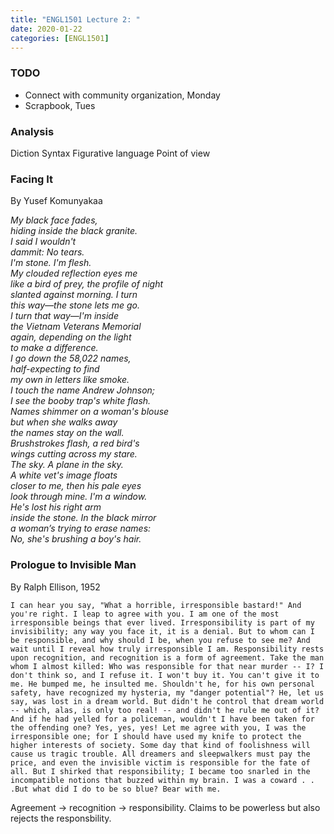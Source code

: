 ```yaml
---
title: "ENGL1501 Lecture 2: "
date: 2020-01-22
categories: [ENGL1501]
---
```


### TODO

- Connect with community organization, Monday
- Scrapbook, Tues

### Analysis

Diction
Syntax
Figurative language
Point of view

### Facing It

By Yusef Komunyakaa

*My black face fades,*  
*hiding inside the black granite.*  
*I said I wouldn't*  
*dammit: No tears.*  
*I'm stone. I'm flesh.*  
*My clouded reflection eyes me*  
*like a bird of prey, the profile of night*  
*slanted against morning. I turn*  
*this way—the stone lets me go.*  
*I turn that way—I'm inside*  
*the Vietnam Veterans Memorial*  
*again, depending on the light*  
*to make a difference.*  
*I go down the 58,022 names,*  
*half-expecting to find*  
*my own in letters like smoke.*  
*I touch the name Andrew Johnson;*  
*I see the booby trap's white flash.*  
*Names shimmer on a woman's blouse*  
*but when she walks away*  
*the names stay on the wall.*  
*Brushstrokes flash, a red bird's*  
*wings cutting across my stare.*  
*The sky. A plane in the sky.*  
*A white vet's image floats*  
*closer to me, then his pale eyes*  
*look through mine. I'm a window.*  
*He's lost his right arm*  
*inside the stone. In the black mirror*  
*a woman’s trying to erase names:*  
*No, she's brushing a boy's hair.*  

### Prologue to Invisible Man

By Ralph Ellison, 1952

```I can hear you say, "What a horrible, irresponsible bastard!" And you're right. I leap to agree with you. I am one of the most irresponsible beings that ever lived. Irresponsibility is part of my invisibility; any way you face it, it is a denial. But to whom can I be responsible, and why should I be, when you refuse to see me? And wait until I reveal how truly irresponsible I am. Responsibility rests upon recognition, and recognition is a form of agreement. Take the man whom I almost killed: Who was responsible for that near murder -- I? I don't think so, and I refuse it. I won't buy it. You can't give it to me. He bumped me, he insulted me. Shouldn't he, for his own personal safety, have recognized my hysteria, my "danger potential"? He, let us say, was lost in a dream world. But didn't he control that dream world -- which, alas, is only too real! -- and didn't he rule me out of it? And if he had yelled for a policeman, wouldn't I have been taken for the offending one? Yes, yes, yes! Let me agree with you, I was the irresponsible one; for I should have used my knife to protect the higher interests of society. Some day that kind of foolishness will cause us tragic trouble. All dreamers and sleepwalkers must pay the price, and even the invisible victim is responsible for the fate of all. But I shirked that responsibility; I became too snarled in the incompatible notions that buzzed within my brain. I was a coward . . .But what did I do to be so blue? Bear with me.```

Agreement &rarr; recognition &rarr; responsibility. Claims to be powerless but also rejects the responsbility.